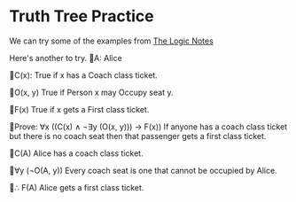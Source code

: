 # Truth Tree Practice

We can try some of the examples from [The Logic Notes](https://users.cecs.anu.edu.au/~jks/LogicNotes/exercises3.html)

Here's another to try.
🔗A: Alice

🔗C(x): True if x has a Coach class ticket.

🔗O(x, y) True if Person x may Occupy seat y.

🔗F(x) True if x gets a First class ticket.

🔗Prove: ∀x ((C(x) ∧ ¬∃y (O(x, y))) → F(x)) If anyone has a coach class ticket but there is no coach seat then that passenger gets a first class ticket.

🔗C(A) Alice has a coach class ticket.

🔗∀y (¬O(A, y)) Every coach seat is one that cannot be occupied by Alice.

🔗∴ F(A) Alice gets a first class ticket.

